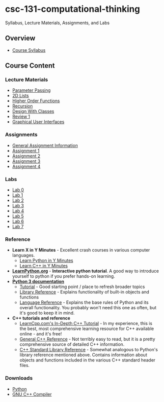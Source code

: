 # csc-131-computational-thinking
Syllabus, Lecture Materials, Assignments, and Labs

## Overview
 * [Course Syllabus](syllabus.md)

## Course Content

### Lecture Materials
 * [Parameter Passing](./lecture_materials/parameter_passing)
 * [2D Lists](./lecture_materials/2d_lists)
 * [Higher Order Functions](./lecture_materials/higher_order_functions)
 * [Recursion](./lecture_materials/recursion)
 * [Design With Classes](./lecture_materials/design_with_classes)
 * [Review 1](./lecture_materials/exam_1_review)
 * [Graphical User Interfaces](./lecture_materials/graphical_user_interfaces)
 
### Assignments
 * [General Assignment Information](./assignments)
 * [Assignment 1](./assignments/assignment_1)
 * [Assignment 2](./assignments/assignment_2)
 * [Assignment 3](./assignments/assignment_3)
 * [Assignment 4](./assignments/assignment_4)
 
### Labs
 * [Lab 0](./labs/lab_0.md)
 * [Lab 1](./labs/lab_1.md)
 * [Lab 2](./labs/lab_2.md)
 * [Lab 3](./labs/lab_3.md)
 * [Lab 4](./labs/lab_4.md)
 * [Lab 5](./labs/lab5/lab_5.md)
 * [Lab 6](./labs/lab_6.md)
 * [Lab 7](./labs/lab7/README.md)

### Reference
 * **Learn X in Y Minutes** - Excellent crash courses in various computer languages.
     * [Learn Python in Y Minutes](https://learnxinyminutes.com/docs/python3/)
     * [Learn C++ in Y Minutes](https://learnxinyminutes.com/docs/c++/)
 * **[LearnPython.org](https://learnpython.org/)** - **Interactive python tutorial**. A good way to introduce yourself to python if you prefer hands-on learning.
 * **[Python 3 documentation](https://docs.python.org/3/index.html)**
     * [Tutorial](https://docs.python.org/3/tutorial/index.html) - Good starting point / place to refresh broader topics
     * [Library Reference](https://docs.python.org/3/library/index.html) - Explains functionality of built-in objects and functions
     * [Language Reference](https://docs.python.org/3/reference/index.html) - Explains the base rules of Python and its overall functionality. You probably won't need this one as often, but it's good to keep it in mind.
 * **C++ tutorials and reference**
     * [LearnCpp.com's In-Depth C++ Tutorial](https://www.learncpp.com/) - In my experience, this is the best, most comprehensive learning resource for C++ available online - and it's free!
     * [General C++ Reference](https://en.cppreference.com/w/) - Not terribly easy to read, but it is a pretty comprehensive source of detailed C++ information.
     * [C++ Standard Library Reference](http://www.cplusplus.com/reference/) - Somewhat analogous to Python's library reference mentioned above. Contains information about objects and functions included in the various C++ standard header files.
     
### Downloads
 * [Python](https://www.python.org/downloads/)
 * [GNU C++ Compiler](https://www.gnu.org/software/gcc/)
